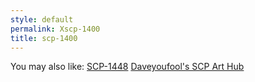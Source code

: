 ```yaml
---
style: default
permalink: Xscp-1400
title: scp-1400
---
```

You may also like:
[SCP-1448](http://scp-wiki.net/scp-1448)
[Daveyoufool's SCP Art Hub](http://scp-wiki.net/daveyoufools-art)